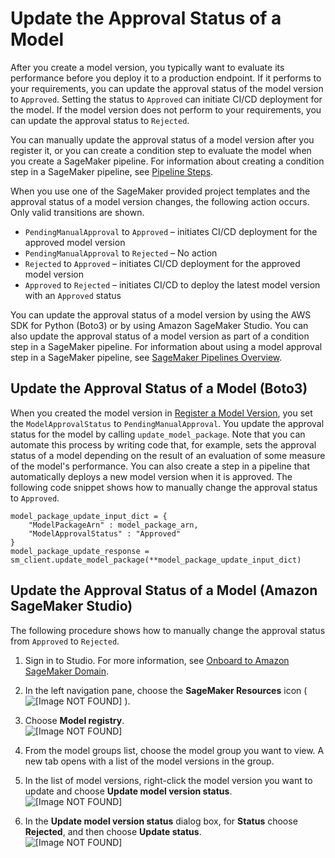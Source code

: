 # Update the Approval Status of a Model<a name="model-registry-approve"></a>

After you create a model version, you typically want to evaluate its performance before you deploy it to a production endpoint\. If it performs to your requirements, you can update the approval status of the model version to `Approved`\. Setting the status to `Approved` can initiate CI/CD deployment for the model\. If the model version does not perform to your requirements, you can update the approval status to `Rejected`\.

You can manually update the approval status of a model version after you register it, or you can create a condition step to evaluate the model when you create a SageMaker pipeline\. For information about creating a condition step in a SageMaker pipeline, see [Pipeline Steps](build-and-manage-steps.md)\.

When you use one of the SageMaker provided project templates and the approval status of a model version changes, the following action occurs\. Only valid transitions are shown\.
+ `PendingManualApproval` to `Approved` – initiates CI/CD deployment for the approved model version
+ `PendingManualApproval` to `Rejected` – No action
+ `Rejected` to `Approved` – initiates CI/CD deployment for the approved model version
+ `Approved` to `Rejected` – initiates CI/CD to deploy the latest model version with an `Approved` status

You can update the approval status of a model version by using the AWS SDK for Python \(Boto3\) or by using Amazon SageMaker Studio\. You can also update the approval status of a model version as part of a condition step in a SageMaker pipeline\. For information about using a model approval step in a SageMaker pipeline, see [SageMaker Pipelines Overview](pipelines-sdk.md)\.

## Update the Approval Status of a Model \(Boto3\)<a name="model-registry-approve-api"></a>

When you created the model version in [Register a Model Version](model-registry-version.md), you set the `ModelApprovalStatus` to `PendingManualApproval`\. You update the approval status for the model by calling `update_model_package`\. Note that you can automate this process by writing code that, for example, sets the approval status of a model depending on the result of an evaluation of some measure of the model's performance\. You can also create a step in a pipeline that automatically deploys a new model version when it is approved\. The following code snippet shows how to manually change the approval status to `Approved`\.

```
model_package_update_input_dict = {
    "ModelPackageArn" : model_package_arn,
    "ModelApprovalStatus" : "Approved"
}
model_package_update_response = sm_client.update_model_package(**model_package_update_input_dict)
```

## Update the Approval Status of a Model \(Amazon SageMaker Studio\)<a name="model-registry-approve-studio"></a>

The following procedure shows how to manually change the approval status from `Approved` to `Rejected`\.

1. Sign in to Studio\. For more information, see [Onboard to Amazon SageMaker Domain](gs-studio-onboard.md)\.

1. In the left navigation pane, choose the **SageMaker Resources** icon \( ![\[Image NOT FOUND\]](http://docs.aws.amazon.com/sagemaker/latest/dg/images/icons/Components_registries.png) \)\.

1. Choose **Model registry**\.  
![\[Image NOT FOUND\]](http://docs.aws.amazon.com/sagemaker/latest/dg/images/model_registry/model-registry.png)

1. From the model groups list, choose the model group you want to view\. A new tab opens with a list of the model versions in the group\.

1. In the list of model versions, right\-click the model version you want to update and choose **Update model version status**\.  
![\[Image NOT FOUND\]](http://docs.aws.amazon.com/sagemaker/latest/dg/images/model_registry/update-model-status-2.png)

1. In the **Update model version status** dialog box, for **Status** choose **Rejected**, and then choose **Update status**\.  
![\[Image NOT FOUND\]](http://docs.aws.amazon.com/sagemaker/latest/dg/images/model_registry/approve-model.png)